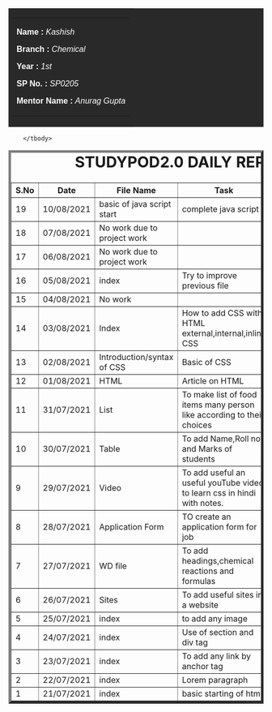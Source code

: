 
<body>
    <table id="header" border="0" width="100" bgcolor="#292929">
        <tr>
            <td>
                <table border="0" width="100" align="center">
                    <tr>
                        <td>
                            <font face="arial" color="#FFFFFF">
                             <div>
                                 <p><b>Name : </b><i>Kashish</i></p>
                                 <p><b>Branch : </b><i>Chemical</i></p>
                                 <p><b>Year : </b><i>1st</i></p>
                                 <p><b>SP No. : </b><i>SP0205</i></p>
                                 <p><b>Mentor Name : </b><i>Anurag Gupta</i></p>
                             </div>
                            </font>
                        </td>
                    </tr>
                </table>
            </td>
        </tr>
    </table>
    <div>
    <table border="5">
        <caption style="font-size: 30px;"><b>STUDYPOD2.0 DAILY REPORT</b> </caption>
        <thead>
            <tr>
                <th width="350">S.No</th>
                <th width="350">Date</th>
                <th width="350">File Name</th>
                <th width="350">Task</th>
                <th width="350">Difficulty</th>
                <th width="350">Solution</th>
            </thead>
        <tr>
                <td>19</td>
                <td>10/08/2021</td>
                <td>basic of java script start</td>
                <td>complete java script</td>
                <td>NO</td>
                <td></td>
            </tr>
                                <tr>                   
                <td>18</td>
                    <td>07/08/2021</td>
                    <td>No work due to project work</td>
                    <td></td>
                    <td></td>
                    <td></td>
</tr>
                <tr>                   
                <td>17</td>
                    <td>06/08/2021</td>
                    <td>No work due to project work</td>
                    <td></td>
                    <td></td>
                    <td></td>
</tr>
        <tr>                   
                <td>16</td>
                    <td>05/08/2021</td>
                    <td>index</td>
                    <td>Try to improve previous file</td>
                    <td>No</td>
                    <td></td>
                </tr>
            <tr>
                  <td>15</td>
                    <td>04/08/2021</td>
                    <td>No work</td>
                    <td></td>
                    <td></td>
                    <td></td>
                </tr>
                <tr>                   
                <td>14</td>
                    <td>03/08/2021</td>
                    <td>Index</td>
                    <td>How to add CSS with HTML 
              external,internal,inline CSS</td>
                    <td>No</td>
                    <td></td>
</tr>
        <tr>                   
                <td>13</td>
                    <td>02/08/2021</td>
                    <td>Introduction/syntax of CSS</td>
                    <td>Basic of CSS</td>
                    <td>No</td>
                    <td></td>
                </tr>
            <tr>                   
                <td>12</td>
                    <td>01/08/2021</td>
                    <td>HTML</td>
                    <td>Article on HTML</td>
                    <td>No</td>
                    <td></td>
                </tr>
            <tr>                   
                <td>11</td>
                    <td>31/07/2021</td>
                    <td>List</td>
                    <td>To make list of food items many person like according to their choices</td>
                    <td>No</td>
                    <td></td>
                </tr>
          <tr>                   
                <td>10</td>
                    <td>30/07/2021</td>
                    <td>Table</td>
                    <td>To add Name,Roll no. and Marks of students</td>
                    <td>No</td>
                    <td></td>
          </tr>
<tr>
                    <td>9</td>
                    <td>29/07/2021</td>
                    <td>Video</td>
                    <td>To add useful an useful youTube 
video to learn css in hindi with notes. </td>
                    <td>No</td>
                    <td></td>
                  </tr>
 <tr>
                    <td>8</td>
                    <td>28/07/2021</td>
                    <td>Application Form</td>
                    <td>TO create an application form for job</td>
                    <td>in country categories</td>
                    <td></td>
                </tr>
<tr>
                    <td>7</td>
                    <td>27/07/2021</td>
                    <td>WD file</td>
                    <td>To add headings,chemical reactions and formulas</td>
                    <td>No</td>
                    <td></td>
</tr>
                  <tr>
                    <td>6</td>
                    <td>26/07/2021</td>
                    <td>Sites</td>
                    <td>To add useful sites in a website</td>
                    <td>No</td>
                    <td></td>
                  </tr>
                          <tr>
                    <td>5</td>
                    <td>25/07/2021</td>
                    <td>index</td>
                    <td>to add any image</td>
                    <td>No</td>
                    <td></td>
                  </tr>
                          <tr>
                    <td>4</td>
                    <td>24/07/2021</td>
                    <td>index</td>
                    <td>Use of section and div tag</td>
                    <td>No</td>
                    <td></td>
                  </tr>
                          <tr>
                    <td>3</td>
                    <td>23/07/2021</td>
                    <td>index</td>
                   <td>To add any link by anchor tag</td>
                    <td>No</td>
                    <td></td>
                  </tr>
        <tr>
                                <td>2</td>
                    <td>22/07/2021</td>
                    <td>index</td>
                   <td>Lorem paragraph</td>
                    <td>No</td>
                    <td></td>
                  </tr>
        <tr>
                                <td>1</td>
                    <td>21/07/2021</td>
                    <td>index</td>
                   <td>basic starting of html</td>
                    <td>No</td>
                    <td></td>
                  </tr>





        </tbody>
            
</body>
